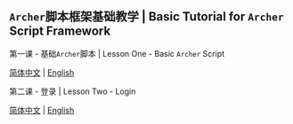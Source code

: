 ## `Archer`脚本框架基础教学 | Basic Tutorial for `Archer` Script Framework

第一课 - 基础`Archer`脚本 | Lesson One - Basic `Archer` Script

[简体中文](./lesson_one/LESSON_ONE_CN.md) | [English](./lesson_one/LESSON_ONE_EN.md)

第二课 - 登录 | Lesson Two - Login

[简体中文](./lesson_two/LESSON_TWO_CN.md) | [English](./lesson_two/LESSON_TWO_EN.md)